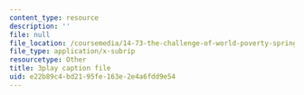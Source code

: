 ```yaml
---
content_type: resource
description: ''
file: null
file_location: /coursemedia/14-73-the-challenge-of-world-poverty-spring-2011/e22b89c4bd2195fe163e2e4a6fdd9e54_LLdc7VyZHt4.srt
file_type: application/x-subrip
resourcetype: Other
title: 3play caption file
uid: e22b89c4-bd21-95fe-163e-2e4a6fdd9e54
---
```

